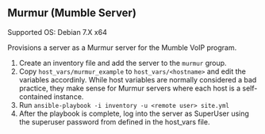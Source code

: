 ## Murmur (Mumble Server)
Supported OS: Debian 7.X x64

Provisions a server as a Murmur server for the Mumble VoIP program.

1. Create an inventory file and add the server to the `murmur` group.
1. Copy `host_vars/murmur_example` to `host_vars/<hostname>` and edit the variables accordinly. While host variables are normally considered a bad practice, they make sense for Murmur servers where each host is a self-contained instance.
1. Run `ansible-playbook -i inventory -u <remote user> site.yml`
1. After the playbook is complete, log into the server as SuperUser using the superuser password from defined in the host_vars file.
